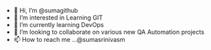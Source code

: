 - 👋 Hi, I’m @sumagithub
- 👀 I’m interested in Learning GIT
- 🌱 I’m currently learning DevOps
- 💞️ I’m looking to collaborate on various new QA Automation projects
- 📫 How to reach me ...@sumasrinivasm

<!---
sumagithub/sumagithub is a ✨ special ✨ repository because its `README.md` (this file) appears on your GitHub profile.
You can click the Preview link to take a look at your changes.
--->
